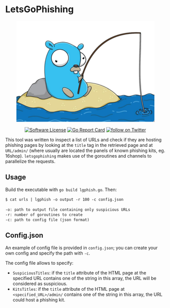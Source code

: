 # LetsGoPhishing

<p align="center">
  <img alt="gopherphishing" src="https://github.com/andpalmier/letsgophishing/blob/master/gopherphishing.png?raw=true" />
  <p align="center">
    <a href="https://github.com/andpalmier/letsgophishing/blob/master/LICENSE"><img alt="Software License" src="https://img.shields.io/badge/license-GPL3-brightgreen.svg?style=flat-square"></a>
    <a href="https://goreportcard.com/report/github.com/andpalmier/letsgophishing"><img alt="Go Report Card" src="https://goreportcard.com/badge/github.com/andpalmier/letsgophishing?style=flat-square"></a>
    <a href="https://twitter.com/intent/follow?screen_name=andpalmier"><img src="https://img.shields.io/twitter/follow/andpalmier?style=social&logo=twitter" alt="follow on Twitter"></a>
  </p>
</p>

This tool was written to inspect a list of URLs and check if they are hosting phishing pages by looking at the `title` tag in the retrieved page and at `URL/admin/` (where usually are located the panels of known phishing kits, eg. 16shop). `letsgophishing` makes use of the goroutines and channels to parallelize the requests.

## Usage

Build the executable with `go build lgphish.go`. Then:

```
$ cat urls | lgphish -o output -r 100 -c config.json

-o: path to output file containing only suspicious URLs
-r: number of goroutines to create
-c: path to config file (json format)
```

## Config.json

An example of config file is provided in `config.json`; you can create your own config and specify the path with `-c`.

The config file allows to specify:

- `SuspiciousTitles`: if the `title` attribute of the HTML page at the specified URL contains one of the string in this array, the URL will be considered as suspicious.
- `KitsTitles`: if the `title` attribute of the HTML page at `<specified_URL>/admin/` contains one of the string in this array, the URL could host a phishing kit.
